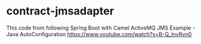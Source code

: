 # contract-jmsadapter

This code from following Spring Boot with Camel ActiveMQ JMS Example - Java AutoConfiguration
https://www.youtube.com/watch?v=B-Q_InvRvn0
